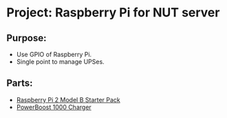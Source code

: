 # Project:  Raspberry Pi for NUT server

## Purpose:
* Use GPIO of Raspberry Pi.
* Single point to manage UPSes.

## Parts:
* [Raspberry Pi 2 Model B Starter Pack](http://www.adafruit.com/products/2380)
* [PowerBoost 1000 Charger](http://www.adafruit.com/products/2465)

